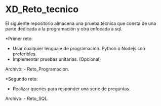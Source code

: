 # XD_Reto_tecnico
El siguiente repositorio almacena una prueba técnica que consta de una parte dedicada a la programación y otra enfocada a sql.

*Primer reto:
  - Usar cualquier lenguaje de programación. Python o Nodejs son preferibles.
  - Implementar pruebas unitarias. (Opcional)
  
  Archivo:
    - Reto_Programacion.

*Segundo reto: 
  - Realizar queries para responder una serie de preguntas.
  
  Archivo: 
    - Reto_SQL.
